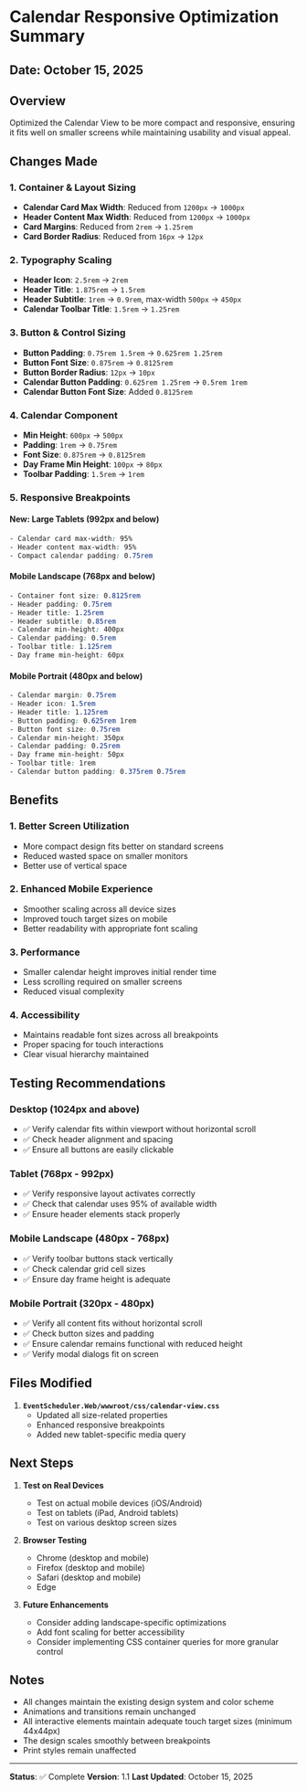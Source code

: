 # Calendar Responsive Optimization Summary

## Date: October 15, 2025

## Overview
Optimized the Calendar View to be more compact and responsive, ensuring it fits well on smaller screens while maintaining usability and visual appeal.

## Changes Made

### 1. **Container & Layout Sizing**
- **Calendar Card Max Width**: Reduced from `1200px` → `1000px`
- **Header Content Max Width**: Reduced from `1200px` → `1000px`
- **Card Margins**: Reduced from `2rem` → `1.25rem`
- **Card Border Radius**: Reduced from `16px` → `12px`

### 2. **Typography Scaling**
- **Header Icon**: `2.5rem` → `2rem`
- **Header Title**: `1.875rem` → `1.5rem`
- **Header Subtitle**: `1rem` → `0.9rem`, max-width `500px` → `450px`
- **Calendar Toolbar Title**: `1.5rem` → `1.25rem`

### 3. **Button & Control Sizing**
- **Button Padding**: `0.75rem 1.5rem` → `0.625rem 1.25rem`
- **Button Font Size**: `0.875rem` → `0.8125rem`
- **Button Border Radius**: `12px` → `10px`
- **Calendar Button Padding**: `0.625rem 1.25rem` → `0.5rem 1rem`
- **Calendar Button Font Size**: Added `0.8125rem`

### 4. **Calendar Component**
- **Min Height**: `600px` → `500px`
- **Padding**: `1rem` → `0.75rem`
- **Font Size**: `0.875rem` → `0.8125rem`
- **Day Frame Min Height**: `100px` → `80px`
- **Toolbar Padding**: `1.5rem` → `1rem`

### 5. **Responsive Breakpoints**

#### **New: Large Tablets (992px and below)**
```css
- Calendar card max-width: 95%
- Header content max-width: 95%
- Compact calendar padding: 0.75rem
```

#### **Mobile Landscape (768px and below)**
```css
- Container font size: 0.8125rem
- Header padding: 0.75rem
- Header title: 1.25rem
- Header subtitle: 0.85rem
- Calendar min-height: 400px
- Calendar padding: 0.5rem
- Toolbar title: 1.125rem
- Day frame min-height: 60px
```

#### **Mobile Portrait (480px and below)**
```css
- Calendar margin: 0.75rem
- Header icon: 1.5rem
- Header title: 1.125rem
- Button padding: 0.625rem 1rem
- Button font size: 0.75rem
- Calendar min-height: 350px
- Calendar padding: 0.25rem
- Day frame min-height: 50px
- Toolbar title: 1rem
- Calendar button padding: 0.375rem 0.75rem
```

## Benefits

### 1. **Better Screen Utilization**
- More compact design fits better on standard screens
- Reduced wasted space on smaller monitors
- Better use of vertical space

### 2. **Enhanced Mobile Experience**
- Smoother scaling across all device sizes
- Improved touch target sizes on mobile
- Better readability with appropriate font scaling

### 3. **Performance**
- Smaller calendar height improves initial render time
- Less scrolling required on smaller screens
- Reduced visual complexity

### 4. **Accessibility**
- Maintains readable font sizes across all breakpoints
- Proper spacing for touch interactions
- Clear visual hierarchy maintained

## Testing Recommendations

### Desktop (1024px and above)
- ✅ Verify calendar fits within viewport without horizontal scroll
- ✅ Check header alignment and spacing
- ✅ Ensure all buttons are easily clickable

### Tablet (768px - 992px)
- ✅ Verify responsive layout activates correctly
- ✅ Check that calendar uses 95% of available width
- ✅ Ensure header elements stack properly

### Mobile Landscape (480px - 768px)
- ✅ Verify toolbar buttons stack vertically
- ✅ Check calendar grid cell sizes
- ✅ Ensure day frame height is adequate

### Mobile Portrait (320px - 480px)
- ✅ Verify all content fits without horizontal scroll
- ✅ Check button sizes and padding
- ✅ Ensure calendar remains functional with reduced height
- ✅ Verify modal dialogs fit on screen

## Files Modified

1. **`EventScheduler.Web/wwwroot/css/calendar-view.css`**
   - Updated all size-related properties
   - Enhanced responsive breakpoints
   - Added new tablet-specific media query

## Next Steps

1. **Test on Real Devices**
   - Test on actual mobile devices (iOS/Android)
   - Test on tablets (iPad, Android tablets)
   - Test on various desktop screen sizes

2. **Browser Testing**
   - Chrome (desktop and mobile)
   - Firefox (desktop and mobile)
   - Safari (desktop and mobile)
   - Edge

3. **Future Enhancements**
   - Consider adding landscape-specific optimizations
   - Add font scaling for better accessibility
   - Consider implementing CSS container queries for more granular control

## Notes

- All changes maintain the existing design system and color scheme
- Animations and transitions remain unchanged
- All interactive elements maintain adequate touch target sizes (minimum 44x44px)
- The design scales smoothly between breakpoints
- Print styles remain unaffected

---

**Status**: ✅ Complete
**Version**: 1.1
**Last Updated**: October 15, 2025

